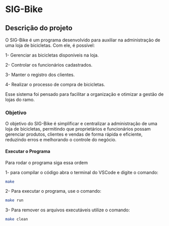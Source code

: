 # SIG-Bike

## Descrição do projeto
O SIG-Bike é um programa desenvolvido para auxiliar na administração de uma loja de bicicletas.
Com ele, é possível:

1- Gerenciar as bicicletas disponíveis na loja.

2- Controlar os funcionários cadastrados.

3- Manter o registro dos clientes.

4- Realizar o processo de compra de bicicletas.

Esse sistema foi pensado para facilitar a organização e otimizar a gestão de lojas do ramo.

### Objetivo
O objetivo do SIG-Bike é simplificar e centralizar a administração de uma loja de bicicletas, permitindo que proprietários e funcionários possam gerenciar produtos, clientes e vendas de forma rápida e eficiente, reduzindo erros e melhorando o controle do negócio.

#### Executar o Programa
Para rodar o programa siga essa ordem

1- para compilar o código abra o terminal do VSCode e digite o comando:

```bash
make
``` 

2- Para executar o programa, use o comando:

```bash
make run
```

3- Para remover os arquivos executáveis utilize o comando:
 ```bash
make clean
```
